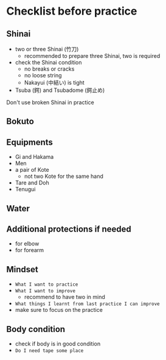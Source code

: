 # Checklist before practice

## Shinai

- two or three Shinai (竹刀)
	- recommended to prepare three Shinai, two is required
- check the Shinai condition
	- no breaks or cracks
	- no loose string
	- Nakayui (中結い) is tight
- Tsuba (鍔) and Tsubadome (鍔止め)

Don't use broken Shinai in practice

## Bokuto

## Equipments

- Gi and Hakama
- Men
- a pair of Kote
  - not two Kote for the same hand
- Tare and Doh
- Tenugui

## Water

## Additional protections if needed

- for elbow
- for forearm

## Mindset

- `What I want to practice`
- `What I want to improve`
  - recommend to have two in mind
- `What things I learnt from last practice I can improve`
- make sure to focus on the practice

## Body condition

- check if body is in good condition
- `Do I need tape some place`
